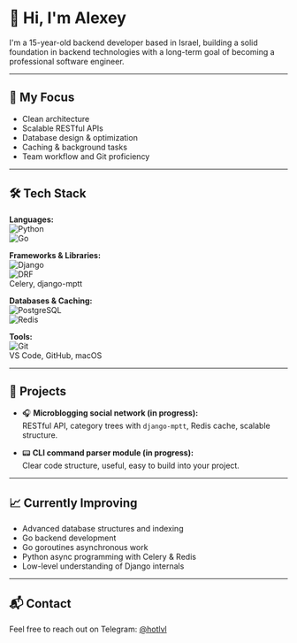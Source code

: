 # 👋 Hi, I'm Alexey

I'm a 15-year-old backend developer based in Israel, building a solid foundation in backend technologies with a long-term goal of becoming a professional software engineer.

---

## 🚀 My Focus

- Clean architecture
- Scalable RESTful APIs
- Database design & optimization
- Caching & background tasks
- Team workflow and Git proficiency

---

## 🛠 Tech Stack

**Languages:**  
![Python](https://img.shields.io/badge/Python-3776AB?style=flat&logo=python&logoColor=white)  
![Go](https://img.shields.io/badge/Go-00ADD8?style=flat&logo=go&logoColor=white)

**Frameworks & Libraries:**  
![Django](https://img.shields.io/badge/Django-092E20?style=flat&logo=django&logoColor=white)  
![DRF](https://img.shields.io/badge/Django%20REST%20Framework-red?style=flat&logo=django&logoColor=white)  
Celery, django-mptt

**Databases & Caching:**  
![PostgreSQL](https://img.shields.io/badge/PostgreSQL-4169E1?style=flat&logo=postgresql&logoColor=white)  
![Redis](https://img.shields.io/badge/Redis-DC382D?style=flat&logo=redis&logoColor=white)

**Tools:**  
![Git](https://img.shields.io/badge/Git-F05032?style=flat&logo=git&logoColor=white)  
VS Code, GitHub, macOS

---

## 📂 Projects

- 🎧 **Microblogging social network (in progress):**  
  RESTful API, category trees with `django-mptt`, Redis cache, scalable structure.

- 📟 **CLI command parser module (in progress):**  
  Clear code structure, useful, easy to build into your project.

---

## 📈 Currently Improving

- Advanced database structures and indexing
- Go backend development 
- Go goroutines asynchronous work
- Python async programming with Celery & Redis 
- Low-level understanding of Django internals  

---

## 📬 Contact

Feel free to reach out on Telegram: [@hotlvl](https://t.me/hotlvl)
